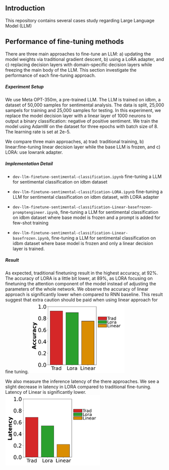## Introduction
This repository contains several cases study regarding Large Language Model (LLM)

## Performance of fine-tuning methods
There are three main approaches to fine-tune an LLM: a) updating the model weights via traditional gradient descent, b) using a LoRA adapter, and c) replacing decision layers with domain-specific decision layers while freezing the main body of the LLM. This section investigate the performance of each fine-tuning approach. 

##### Experiment Setup
We use Meta OPT-350m, a pre-trained LLM. The LLM is trained on idbm, a dataset of 50,000 samples for sentimental analysis. The data is split, 25,000 sampels for training and 25,000 samples for testing. In this experiment, we replace the model decision layer with a linear layer of 1000 neurons to output a binary classification: negative of positive sentiment. We train the model using AdamW on the dataset for three epochs with batch size of 8. The learning rate is set at 2e-5.

We compare three main approaches, a) trad: traditional training, b) linear:fine-tuning linear decision layer while the base LLM is frozen, and c) LORA: use lowrank adapter.


##### Implementation Detail

* `dev-llm-finetune-sentimental-classification.ipynb` fine-tuning a LLM for sentimental classification on idbm dataset

* `dev-llm-finetune-sentimental-classification-LORA.ipynb` fine-tuning a LLM for sentimental classification on idbm dataset, with LORA adapter

* `dev-llm-finetune-sentimental-classification-Linear-basefrozen-promptengineer.ipynb`, fine-tuning a LLM for sentimental classification on idbm dataset where base model is frozen and a prompt is added for few-shot training

* `dev-llm-finetune-sentimental-classification-Linear-basefrozen.ipynb`, fine-tuning a LLM for sentimental classification on idbm dataset where base model is frozen and only a linear decision layer is trained.

##### Result
As expected, traditional finetuning result in the highest accuracy, at 92%. The accuracy of LORA is a little bit lower, at 89%, as LORA focusing on finetuning the attention component of the model instead of adjusting the parameters of the whole network. We observe the accuracy of linear approach is significantly lower when compared to RNN baseline. This result suggest that extra caution should be paid when using linear approach for fine tuning.
<img src="https://github.com/phananh1010/llm-use-cases/blob/master/fig_barplot_accuracy.jpg" width="300">


We also measure the inference latency of the there approaches. We see a slight decrease in latency in LORA compared to traditional fine-tuning. Latency of Linear is significantly lower.  
<img src="https://github.com/phananh1010/llm-use-cases/blob/master/fig_barplot_latency.jpg" width="300">

